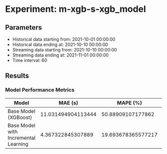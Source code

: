 
# Experiment: m-xgb-s-xgb_model

## Parameters
- Historical data starting from: 2021-10-01 00:00:00
- Historical data ending at: 2021-10-10 00:00:00
- Streaming data starting from: 2021-10-10 00:00:00
- Streaming data ending at: 2021-11-01 00:00:00
- Time interval: 60

## Results
### Model Performance Metrics
| Model                               | MAE (s)   | MAPE (%)   | RMSE (s)   |
|-------------------------------------|-----------|------------|------------|
| Base Model (XGBoost)                 | 11.031494904113444 | 50.88909107177862 | 20.646408296378063 |
| Base Model with Incremental Learning | 4.367322845307889      | 19.693678365577217      | 7.577372996552075      |

    
